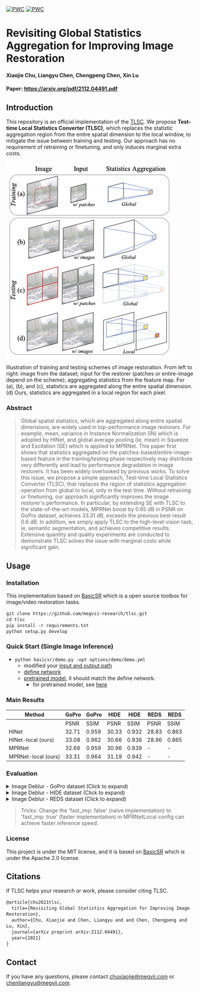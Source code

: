 [![PWC](https://img.shields.io/endpoint.svg?url=https://paperswithcode.com/badge/revisiting-global-statistics-aggregation-for/deblurring-on-gopro)](https://paperswithcode.com/sota/deblurring-on-gopro?p=revisiting-global-statistics-aggregation-for)
[![PWC](https://img.shields.io/endpoint.svg?url=https://paperswithcode.com/badge/revisiting-global-statistics-aggregation-for/deblurring-on-hide)](https://paperswithcode.com/sota/deblurring-on-hide?p=revisiting-global-statistics-aggregation-for)

# Revisiting Global Statistics Aggregation for Improving Image Restoration
#### Xiaojie Chu, Liangyu Chen, Chengpeng Chen, Xin Lu
#### Paper: https://arxiv.org/pdf/2112.04491.pdf



## Introduction 
This repository is an official implementation of the [TLSC](https://arxiv.org/pdf/2112.04491.pdf). We propose **Test-time Local Statistics Converter (TLSC)**, which replaces the statistic aggregation region from the entire spatial dimension to the local window, to mitigate the issue between training and testing. Our approach has no requirement of retraining or finetuning, and only induces marginal extra costs.

<img src="figures/pipeline.png" alt="arch" style="zoom:100%;" />

Illustration of training and testing schemes of image restoration. From left to right: image from the dataset; input for the restorer (patches or entire-image depend on the scheme); aggregating statistics from the feature map. For (a), (b), and (c), statistics are aggregated along the entire spatial dimension. (d) Ours, statistics are aggregated in a local region for each pixel. 

### Abstract
> Global spatial statistics, which are aggregated along entire spatial dimensions, are widely used in top-performance image restorers. For example, mean, variance in Instance Normalization (IN) which is adopted by HINet, and global average pooling (ie, mean) in Squeeze and Excitation (SE) which is applied to MPRNet.
This paper first shows that statistics aggregated on the patches-based/entire-image-based feature in the training/testing phase respectively may distribute very differently and lead to performance degradation in image restorers. It has been widely overlooked by previous works.
To solve this issue, we propose a simple approach, Test-time Local Statistics Converter (TLSC), that replaces the region of statistics aggregation operation from global to local, only in the test time. Without retraining or finetuning, our approach significantly improves the image restorer's performance. In particular, by extending SE with TLSC to the state-of-the-art models, MPRNet boost by 0.65 dB in PSNR on GoPro dataset, achieves 33.31 dB, exceeds the previous best result 0.6 dB. In addition, we simply apply TLSC to the high-level vision task, ie, semantic segmentation, and achieves competitive results. Extensive quantity and quality experiments are conducted to demonstrate TLSC solves the issue with marginal costs while significant gain.


## Usage

### Installation

This implementation based on [BasicSR](https://github.com/xinntao/BasicSR) which is a open source toolbox for image/video restoration tasks. 

<!-- ```python
python 3.8.10
pytorch 1.10.0
cuda 10.2
``` -->


```
git clone https://github.com/megvii-research/tlsc.git
cd tlsc
pip install -r requirements.txt
python setup.py develop
```

### Quick Start (Single Image Inference)


* ```python basicsr/demo.py -opt options/demo/demo.yml```
  * modified your [input and output path](https://github.com/megvii-research/tlsc/blob/main/options/demo/demo.yml#L16-L17)
  * [define network](https://github.com/megvii-research/tlsc/blob/main/options/demo/demo.yml#L20-L24)
  * [pretrained model](https://github.com/megvii-research/tlsc/blob/main/options/demo/demo.yml#L28), it should match the define network.
     * for pretrained model, see [here](https://github.com/megvii-research/tlsc/blob/main/experiments/pretrained_models/README.md)

### Main Results
| Method | GoPro | GoPro | HIDE | HIDE | REDS | REDS 
|-------------------------|----------------------------|---------------------------|---------------------------|--------------------------| --------------------------| --------------------------| 
|                         | PSNR                       | SSIM                      | PSNR                      | SSIM                     | PSNR  | SSIM  |        |
| HINet                   | 32.71                      | 0.959                     | 30.33                     | 0.932                    | 28.83 | 0.863 | 
| HINet-local (ours)            | 33.08                      | 0.962                     | 30.66                     | 0.936                    | 28.96 | 0.865 | 
| MPRNet                  | 32.66                      | 0.959                     | 30.96                     | 0.939                    | - | - | 
| MPRNet-local (ours)          | 33.31                      | 0.964                     | 31.19                     | 0.942                    | - | - | 



### Evaluation
<details>
  <summary>Image Deblur - GoPro dataset (Click to expand) </summary>

* prepare data

  * ```mkdir ./datasets/GoPro ```
  
  * download the [test](https://drive.google.com/drive/folders/1a2qKfXWpNuTGOm2-Jex8kfNSzYJLbqkf) set in ./datasets/GoPro/test (refer to [MPRNet](https://github.com/swz30/MPRNet)) 
  * it should be like:
  
    ```bash
    ./datasets/
    ./datasets/GoPro/test/
    ./datasets/GoPro/test/input/
    ./datasets/GoPro/test/target/
    ```

* eval
  * download [pretrained HINet](https://drive.google.com/file/d/1dw8PKVkLfISzNtUu3gqGh83NBO83ZQ5n/view?usp=sharing) to ./experiments/pretrained_models/HINet-GoPro.pth
  * ```python basicsr/test.py -opt options/test/HIDE/MPRNetLocal-HIDE.yml  ```

  * download [pretrained MPRNet](https://drive.google.com/drive/folders/12jgrGdIh_lfiSsXyo-QicQuZYcLXp9rP?usp=sharing) to ./experiments/pretrained_models/MPRNet-GoPro.pth
  * ```python basicsr/test.py -opt options/test/HIDE/MPRNetLocal-HIDE.yml  ```
  
</details>

<details>
  <summary>Image Deblur - HIDE dataset (Click to expand) </summary>

* prepare data

  * ```mkdir ./datasets/HIDE ```
  
  * download the [test](https://drive.google.com/drive/folders/1nRsTXj4iTUkTvBhTcGg8cySK8nd3vlhK?usp=sharing) set in ./datasets/HIDE/test (refer to [MPRNet](https://github.com/swz30/MPRNet)) 
  * it should be like:
  
    ```bash
    ./datasets/
    ./datasets/HIDE/test/
    ./datasets/HIDE/test/input/
    ./datasets/HIDE/test/target/
    ```

* eval
  * download [pretrained HINet](https://drive.google.com/file/d/1dw8PKVkLfISzNtUu3gqGh83NBO83ZQ5n/view?usp=sharing) to ./experiments/pretrained_models/HINet-GoPro.pth
  * ```python basicsr/test.py -opt options/test/GoPro/MPRNetLocal-GoPro.yml  ```

  * download [pretrained MPRNet](https://drive.google.com/drive/folders/12jgrGdIh_lfiSsXyo-QicQuZYcLXp9rP?usp=sharing) to ./experiments/pretrained_models/MPRNet-GoPro.pth
  * ```python basicsr/test.py -opt options/test/GoPro/MPRNetLocal-GoPro.yml  ```
  
</details>

<details><summary> Image Deblur - REDS dataset (Click to expand) </summary>

* prepare data

  * ```mkdir ./datasets/REDS```

  * download the val set from [val_blur](https://drive.google.com/file/d/1EqQljcGMcm5oCr71KpMfXREPXV3lpMGW/view?usp=sharing), [val_sharp](https://drive.google.com/file/d/1MGeObVQ1-Z29f-myDP7-8c3u0_xECKXq/view?usp=sharing) to ./datasets/REDS/ and unzip them.

  * it should be like

    ```
    ./datasets/
    ./datasets/REDS/
    ./datasets/REDS/val/
    ./datasets/REDS/val/val_blur_jpeg/
    ./datasets/REDS/val/val_sharp/
    ```

  * ```python scripts/data_preparation/reds.py```


    * flatten the folders and extract 300 validation images.

* eval


  * download [pretrained HINet](https://drive.google.com/file/d/1uYH8XvLgrn-Vg6L0NjUcO2Fblhqrc8TU/view?usp=sharing) to ./experiments/pretrained_models/HINet-REDS.pth
  * ```python basicsr/test.py -opt options/test/REDS/HINetLocal-REDS.yml``` 
</details>

> Tricks: Change the 'fast_imp: false' (naive implementation) to 'fast_imp: true' (faster implementation) in MPRNetLocal config can achieve faster inference speed. 


### License

This project is under the MIT license, and it is based on [BasicSR](https://github.com/xinntao/BasicSR) which is under the Apache 2.0 license.


## Citations

If TLSC helps your research or work, please consider citing TLSC.
```
@article{chu2021tlsc,
  title={Revisiting Global Statistics Aggregation for Improving Image Restoration},
  author={Chu, Xiaojie and Chen, Liangyu and and Chen, Chengpeng and Lu, Xin},
  journal={arXiv preprint arXiv:2112.04491},
  year={2021}
}
```

## Contact

If you have any questions, please contact chuxiaojie@megvii.com or chenliangyu@megvii.com.
